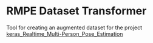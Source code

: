 # RMPE Dataset Transformer
Tool for creating an augmented dataset for the project [keras_Realtime_Multi-Person_Pose_Estimation](https://github.com/michalfaber/keras_Realtime_Multi-Person_Pose_Estimation)

